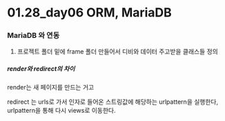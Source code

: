 # 01.28_day06 ORM, MariaDB

### MariaDB 와 연동

1. 프로젝트 폴더 밑에 frame 폴더 만들어서 디비와 데이터 주고받을 클래스들 정의



##### render와 redirect의 차이

render는 새 페이지를 만드는 거고

redirect 는 urls로 가서 인자로 들어온 스트링값에 해당하는 urlpattern을 실행한다, urlpattern을 통해 다시 views로 이동한다.